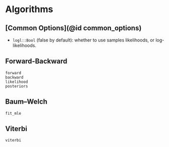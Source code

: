 # Algorithms

## [Common Options](@id common_options)

- `logl::Bool` (false by default): whether to use samples likelihoods, or log-likelihoods.

## Forward-Backward

```@docs
forward
backward
likelihood
posteriors
```

## Baum–Welch

```@docs
fit_mle
```

## Viterbi

```@docs
viterbi
```
